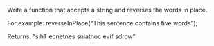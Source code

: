 Write a function that accepts a string and reverses the words in place.

For example:
reverseInPlace(“This sentence contains five words”);

Returns:
“sihT ecnetnes sniatnoc evif sdrow”
